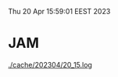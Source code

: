 Thu 20 Apr 15:59:01 EEST 2023
# JAM
<a href='./cache/202304/20_15.log'>./cache/202304/20_15.log</a>
